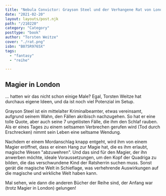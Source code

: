 ```yaml
---
title: "Nebula Convictor: Grayson Steel und der Verhangene Rat von London"
date: "2021-02-20"
layout: layouts/post.njk
path: "/210220"
category: "Category"
posttype: "book"
author: "Torsten Weitze"
cover: "./rat.png"
isbn: "B075R9765X"
tags:
  - "fantasy"
  - "reihe"

---
```

## Magier in London

... hatten wir das nicht schon einige Male? Egal, Torsten Weitze hat durchaus eigene Ideen, und da ist noch viel Potenzial im Setup.

Grayson Steel ist ein mittelalter Kriminalbeamter, etwas vereinsamt, aufgrund seinem Wahn, den Fällen akribisch nachzugehen. So hat er eine tolle Quote, aber auch seine 7 ungelösten Fälle, die ihm den Schlaf rauben. Als er eines Tages zu einem seltsamen Verbrechen gerufen wird (Tod durch Erschrecken) nimmt sein Leben eine seltsame Wendung.

Nachdem er einem Mordanschlag knapp entgeht, wird ihm von einem Magier eröffnet, dass er einen Hang zur Magie hat, die es ihm erlaubt, magische Wesen "abzuwehren". Und das sind für den Magier, der ihn anwerben möchte, ideale Voraussetzungen, um den Kopf der Quadriga zu bilden, die das verschwundene Kind der Ratsherrin suchen muss. Sonst gerät die magische Welt in Schieflage, was verhehrende Auswirkungen auf die magische und wirkliche Welt haben kann.

Mal sehen, wie dann die anderen Bücher der Reihe sind, der Anfang war (trotz Magier in London) gelungen!
